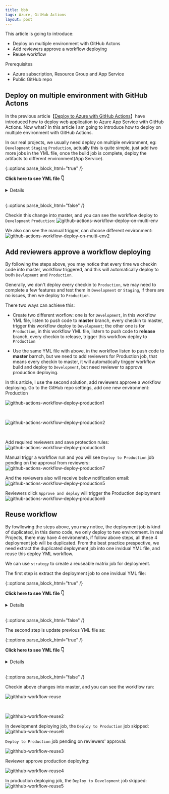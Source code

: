 ```yaml
---
title: bbb
tags: Azure, GitHub Actions
layout: post
---
```


This article is going to introduce: 
- Deploy on multiple environment with GitHub Actons
- Add reviewers approve a workflow deploying
- Reuse workflow


Prerequisites
- Azure subscription, Resource Group and App Service
- Public GitHub repo


## Deploy on multiple environment with GitHub Actons

In the previous article【[Deploy to Azure with GitHub Actions](https://limeii.github.io/2022/11/deploy-to-azure-appservice-with-github-actions/)】have introduced how to deploy web application to Azure App Service with GitHub Actions. Now what? In this article I am going to introduce how to deploy on multiple environment with GitHub Actions.


In our real projects, we usually need deploy on multiple environment, eg: ```Development``` ```Staging``` ```Production```, actually this is quite simple, just add two more jobs in the YML file, once the build job is complete, deploy the artifacts to different environment(App Service).


{::options parse_block_html="true" /}


<strong>Click here to see YML file 👇</strong>

<details>

```yaml

name: Build and deploy Angular app to an Azure Web App

on:
  push:
    branches:
      - master

  workflow_dispatch:
    inputs:
      logLevel:
        description: 'Log level'
        required: true
        default: 'warning'
        type: choice
        options:
        - info
        - warning
        - debug
      tags:
        description: 'Test scenario tags'
        required: false
        type: boolean
      environment:
        description: 'Environment to run tests against'
        type: environment
        required: true

env:
  AZURE_WEBAPP_NAME: my-app-name  # set this to your application's name
  AZURE_WEBAPP_PACKAGE_PATH: '.' # set this to the path to your web app project, defaults to the repository root
  NODE_VERSION: '16.x'           # set this to the node version to use

jobs:
  build:
    name: Build
    runs-on: ubuntu-latest
    steps:
    - uses: actions/checkout@v3
    - name: Use Node.js ${ { env.NODE_VERSION } }
      uses: actions/setup-node@v3
      with:
        node-version: ${ { env.NODE_VERSION } }
        cache: "npm"
        cache-dependency-path: package-lock.json
        
    - name: npm install, build, and test
      run: |
        npm install
        npm run build --if-present
    
    - name: Zip artifact for deployment
      run: |
        cd dist
        zip release.zip ./* -r

    - name: Upload artifact for deployment job
      uses: actions/upload-artifact@v3
      with:
        name: node-app
        path: ./dist/release.zip

  deployDev:
    name: Deploy to Dev
    permissions:
      contents: none
    runs-on: ubuntu-latest
    needs: build
    environment:
      name: "Development"
      url: ${ { steps.deploy-to-webapp.outputs.webapp-url } }

    steps:
      - name: Download artifact from build job
        uses: actions/download-artifact@v3
        with:
          name: node-app

      - name: unzip artifact for deployment
        run: unzip release.zip

      - name: "Deploy to Azure WebApp"
        id: deploy-to-webapp
        uses: azure/webapps-deploy@v2
        with:
          app-name: ${ { secrets.AZURE_WEBAPP_SERVICE_NAME } }
          slot-name: "production"
          publish-profile: ${ { secrets.AZURE_WEBAPP_PUBLISH_PROFILE } }
          package: ${ { env.AZURE_WEBAPP_PACKAGE_PATH } }

  
  deployProd:
    name: Deploy to Production
    permissions:
      contents: none
    runs-on: ubuntu-latest
    needs: deployDev
    environment:
      name: "Production"
      url: ${ { steps.deploy-to-webapp-prod.outputs.webapp-url } }

    steps:
      - name: Download artifact from build job
        uses: actions/download-artifact@v3
        with:
          name: node-app

      - name: unzip artifact for deployment
        run: unzip release.zip

      - name: "Deploy to Azure WebApp"
        id: deploy-to-webapp-prod
        uses: azure/webapps-deploy@v2
        with:
          app-name: ${ { secrets.AZURE_WEBAPP_SERVICE_NAME_PROD } }
          slot-name: "production"
          publish-profile: ${ { secrets.AZURE_WEBAPP_PUBLISH_PROFILE_PROD } }
          package: ${ { env.AZURE_WEBAPP_PACKAGE_PATH } }
```


</details> 

<br/>


{::options parse_block_html="false" /}


Checkin this change into master, and you can see the workflow deploy to ```Development``` ```Production```:
![github-actions-workflow-deploy-on-multi-env](/assets/images/posts/github-actions/github-actions-workflow-deploy-on-multi-env.png)


We also can see the manual trigger, can choose different environment:
![github-actions-workflow-deploy-on-multi-env2](/assets/images/posts/github-actions/github-actions-workflow-deploy-on-multi-env2.png)


## Add reviewers approve a workflow deploying

By following the steps above, you may notice that every time we checkin code into master, workflow triggered, and this will automatically deploy to both ```Devlopment``` and ```Production```. 


Generally, we don't deploy every checkin to  ```Production```, we may need to complete a few features and test them in ```Development``` or ```Staging```, if there are no issues, then we deploy to ```Production```. 


There two ways can achieve this:
- Create two different worflow: one is for ```Development```, in this workflow YML file, listen to push code to **master** branch, every checkin to master, trigger this workflow deploy to ```Development```; the other one is for ```Production```, in this workflow YML file, listern to push code to **release** branch, every checkin to release, trigger this workflow deploy to ```Production```

- Use the same YML file with above, in the workflow listen to push code to **master** barnch, but we need to add reviewers for Production job, that means every checkin to master, it will automatically tirgger workflow build and deploy to ```Development```, but need reviewer to approve production deploying.

In this article, I use the second solution, add reviewers approve a workflow deploying. Go to the GitHub repo settings, add one new environment: Production

![github-actions-workflow-deploy-production1](/assets/images/posts/github-actions/github-actions-workflow-deploy-production1.png)

<br/>

![github-actions-workflow-deploy-production2](/assets/images/posts/github-actions/github-actions-workflow-deploy-production2.png)


<br/>

Add required reviewers and save protection rules:
![github-actions-workflow-deploy-production3](/assets/images/posts/github-actions/github-actions-workflow-deploy-production3.png)


Manual triggr a workflow run and you will see ```Deploy to Production``` job pending on the approval from reviewers:
![github-actions-workflow-deploy-production7](/assets/images/posts/github-actions/github-actions-workflow-deploy-production7.png)


And the reviewers also will receive below notification email:
![github-actions-workflow-deploy-production5](/assets/images/posts/github-actions/github-actions-workflow-deploy-production5.png)


Reviewers click ```Approve and deploy``` will trigger the Production deployment
![github-actions-workflow-deploy-production6](/assets/images/posts/github-actions/github-actions-workflow-deploy-production6.png)


## Reuse workflow

By fowllowing the steps above, you may notice, the deployment job is kind of duplicated, in this demo code, we only deploy to two environment. In real Projects, there may have 4 environemts, if follow above steps, all these 4 deployment job will be duplicated. From the best practice prespective, we need extract the duplicated deployment job into one invidual YML file, and reuse this deploy YML workflow.


We can use ```strategy``` to create a reuseable matrix job for deployment.


The first step is extract the deployment job to one invidual YML file:


{::options parse_block_html="true" /}


<strong>Click here to see YML file 👇</strong>

<details>

```yaml
name: Reusable deployment workflow

on:
  workflow_call:
    inputs:
      target-env:
        required: true
        type: string
    secrets:
      AZURE_WEBAPP_SERVICE_NAME:
        required: true
      AZURE_WEBAPP_PUBLISH_PROFILE:
        required: true
      AZURE_WEBAPP_SERVICE_NAME_PROD:
        required: true
      AZURE_WEBAPP_PUBLISH_PROFILE_PROD:
        required: true



jobs:
  deploy:
    name: Deploy to ${ { inputs.target-env } }
    permissions:
      contents: none
    runs-on: ubuntu-latest
    environment:
      name: ${ { inputs.target-env } }
      # url: ${{ steps.step_id.outputs.url_output }}

    steps:
      - run: echo "🎉 target evn ${ { inputs.target-env} }"
      - run: echo "🎉 target evn inputs.target-env"
      - run: echo "💡 get azure webapp name from secrets ${ { secrets.AZURE_WEBAPP_SERVICE_NAME } }"
      - run: echo "🍏 is Dev  ${ { inputs.target-env } } == 'Development'"
      - run: echo "🐧 is Prod  ${ { inputs.target-env } } == 'Production'"

      - name: Download artifact from build job
        uses: actions/download-artifact@v3
        with:
          name: node-app

      - name: unzip artifact for deployment
        run: unzip release.zip

      - name: "Deploy to Azure Dev WebApp"
        if:  inputs.target-env == 'Development'
        id: deploy-to-webapp-dev
        uses: azure/webapps-deploy@v2
        with:
          app-name: ${ { secrets.AZURE_WEBAPP_SERVICE_NAME } }
          slot-name: "production"
          publish-profile: ${ { secrets.AZURE_WEBAPP_PUBLISH_PROFILE } }
          package: '.'

      - name: "Deploy to Azure Prod WebApp"
        if:  inputs.target-env == 'Production'
        id: deploy-to-webapp-prod
        uses: azure/webapps-deploy@v2
        with:
          app-name: ${ { secrets.AZURE_WEBAPP_SERVICE_NAME_PROD } }
          slot-name: "production"
          publish-profile: ${ { secrets.AZURE_WEBAPP_PUBLISH_PROFILE_PROD } }
          package: '.'


```


</details> 

<br/>


{::options parse_block_html="false" /}



The second step is update previous YML file as:


{::options parse_block_html="true" /}


<strong>Click here to see YML file 👇</strong>

<details>

```yaml

name: Build and deploy Angular app to an Azure Web App

on:
  push:
    branches:
      - master
  workflow_dispatch:
    inputs:
      logLevel:
        description: 'Log level'
        required: true
        default: 'warning'
        type: choice
        options:
        - info
        - warning
        - debug
      tags:
        description: 'Test scenario tags'
        required: false
        type: boolean
      environment:
        description: 'Environment to run tests against'
        type: environment
        required: true

env:
  AZURE_WEBAPP_NAME: my-app-name # set this to your application's name
  AZURE_WEBAPP_PACKAGE_PATH: '.' # set this to the path to your web app project, defaults to the repository root
  NODE_VERSION: '16.x'          # set this to the node version to use

jobs:
  build:
    name: Build
    runs-on: ubuntu-latest
    steps:
    - uses: actions/checkout@v3
    - name: Use Node.js ${ { env.NODE_VERSION } }
      uses: actions/setup-node@v3
      with:
        node-version: ${ { env.NODE_VERSION } }
        cache: "npm"
        cache-dependency-path: package-lock.json
        
    - name: npm install, build, and test
      run: |
        npm install
        npm run build --if-present
    
    - name: Zip artifact for deployment
      run: |
        cd dist
        zip release.zip ./* -r

    - name: Upload artifact for deployment job
      uses: actions/upload-artifact@v3
      with:
        name: node-app
        path: ./dist/release.zip

  ReuseableMatrixJobForDeployment:
    needs: build
    strategy:
      fail-fast: true
      matrix:
        target: [Development, Production ]
    uses: ./.github/workflows/deployment.yml
    with:
      target-env: ${ { matrix.target } }
    secrets: inherit

```


</details> 

<br/>


{::options parse_block_html="false" /}


Checkin above changes into master, and you can see the workflow run:

![githhub-workflow-reuse](/assets/images/posts/github-actions/githhub-workflow-reuse.png)

<br/>

![githhub-workflow-reuse2](/assets/images/posts/github-actions/githhub-workflow-reuse2.png)


In development deploying job, the ```Deploy to Production``` job skipped:
![githhub-workflow-reuse6](/assets/images/posts/github-actions/githhub-workflow-reuse6.png)



 ```Deploy to Production``` job pending on reviewers' approval:

 ![githhub-workflow-reuse3](/assets/images/posts/github-actions/githhub-workflow-reuse3.png)


Reviewer approve production deploying:

![githhub-workflow-reuse4](/assets/images/posts/github-actions/githhub-workflow-reuse4.png)

In production deploying job, the ```Deploy to Development``` job skipped:
![githhub-workflow-reuse5](/assets/images/posts/github-actions/githhub-workflow-reuse5.png)

